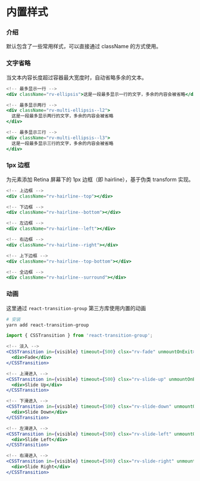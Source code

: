 # 内置样式

### 介绍

默认包含了一些常用样式，可以直接通过 className 的方式使用。

### 文字省略

当文本内容长度超过容器最大宽度时，自动省略多余的文本。

```jsx
<!-- 最多显示一行 -->
<div className="rv-ellipsis">这是一段最多显示一行的文字，多余的内容会被省略</div>

<!-- 最多显示两行 -->
<div className="rv-multi-ellipsis--l2">
  这是一段最多显示两行的文字，多余的内容会被省略
</div>

<!-- 最多显示三行 -->
<div className="rv-multi-ellipsis--l3">
  这是一段最多显示三行的文字，多余的内容会被省略
</div>
```

### 1px 边框

为元素添加 Retina 屏幕下的 1px 边框（即 hairline），基于伪类 transform 实现。

```jsx
<!-- 上边框 -->
<div className="rv-hairline--top"></div>

<!-- 下边框 -->
<div className="rv-hairline--bottom"></div>

<!-- 左边框 -->
<div className="rv-hairline--left"></div>

<!-- 右边框 -->
<div className="rv-hairline--right"></div>

<!-- 上下边框 -->
<div className="rv-hairline--top-bottom"></div>

<!-- 全边框 -->
<div className="rv-hairline--surround"></div>
```

### 动画

这里通过 `react-transition-group` 第三方库使用内置的动画

```bash
# 安装
yarn add react-transition-group
```

```js
import { CSSTransition } from 'react-transition-group';
```

```jsx
<!-- 淡入 -->
<CSSTransition in={visible} timeout={500} clsx="rv-fade" unmountOnExit>
  <div>Fade</div>
</CSSTransition>

<!-- 上滑进入 -->
<CSSTransition in={visible} timeout={500} clsx="rv-slide-up" unmountOnExit>
  <div>Slide Up</div>
</CSSTransition>

<!-- 下滑进入 -->
<CSSTransition in={visible} timeout={500} clsx="rv-slide-down" unmountOnExit>
  <div>Slide Down</div>
</CSSTransition>

<!-- 左滑进入 -->
<CSSTransition in={visible} timeout={500} clsx="rv-slide-left" unmountOnExit>
  <div>Slide Left</div>
</CSSTransition>

<!-- 右滑进入 -->
<CSSTransition in={visible} timeout={500} clsx="rv-slide-right" unmountOnExit>
  <div>Slide Right</div>
</CSSTransition>
```
